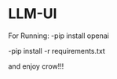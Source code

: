 # LLM-UI

For Running:
-pip install openai










-pip install -r requirements.txt

and enjoy crow!!!
